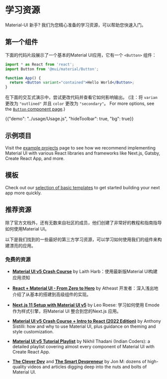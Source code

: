 # 学习资源

<p class="description"> Material-UI 新手? 我们为您精心准备的学习资源，可以帮助您快速入门。</p>

## 第一个组件

下面的代码片段展示了一个基本的Material UI应用，它有一个 `<Button>` 组件：

```jsx
import * as React from 'react';
import Button from '@mui/material/Button';

function App() {
  return <Button variant="contained">Hello World</Button>;
}
```

在下面的交互式演示中，尝试更改代码并查看它如何影响输出。 (注：将 `varian` 更改为 `"outlined"` 并且 `color` 更改为 `"secondary"`。 For more options, see the [`Button` component page](/material-ui/react-button/).)

{{"demo": "../usage/Usage.js", "hideToolbar": true, "bg": true}}

## 示例项目

Visit the [example projects](/material-ui/getting-started/example-projects/) page to see how we recommend implementing Material UI with various React libraries and frameworks like Next.js, Gatsby, Create React App, and more.

## 模板

Check out our [selection of basic templates](/material-ui/getting-started/templates/) to get started building your next app more quickly.

## 推荐资源

除了官方文档外，还有无数来自社区的成员，他们创建了非常好的教程和指南指导如何使用Material UI。

以下是我们找到的一些最好的第三方学习资源，可以学习如何使用我们的组件来构建漂亮的应用。

### 免费的资源

- [**Material UI v5 Crash Course**](https://www.youtube.com/watch?v=o1chMISeTC0) by Laith Harb：使用最新版Material UI构建应用须知

- [**React + Material UI - From Zero to Hero**](https://www.youtube.com/playlist?list=PLDxCaNaYIuUlG5ZqoQzFE27CUOoQvOqnQ) by Atheast 开发者：深入浅出地介绍了从基本的搭建到高级组件的实现。

- [**Next.js 11 Setup with Material UI v5**](https://www.youtube.com/watch?v=IFaFFmPYyMI) by Leo Roese: 学习如何使用 Emode 作为样式引擎，将Material UI 整合到您的Next.js 应用。

- [**Material UI v5 Crash Course + Intro to React (2022 Edition)**](https://www.youtube.com/watch?v=_W3uuxDnySQ) by Anthony Sistilli: how and why to use Material UI, plus guidance on theming and style customization.

- [**Material UI v5 Tutorial Playlist**](https://www.youtube.com/playlist?list=PLlR2O33QQkfXnZMMZC0y22gLayBbB1UQd) by Nikhil Thadani (Indian Coders): a detailed playlist covering almost every component of Material UI with Create React App.

- [**The Clever Dev**](https://www.youtube.com/channel/UCb6AZy0_D1y661PMZck3jOw) and [**The Smart Devpreneur**](https://smartdevpreneur.com/category/javascript/material-ui/) by Jon M: dozens of high-quality videos and articles digging deep into the nuts and bolts of Material UI.
